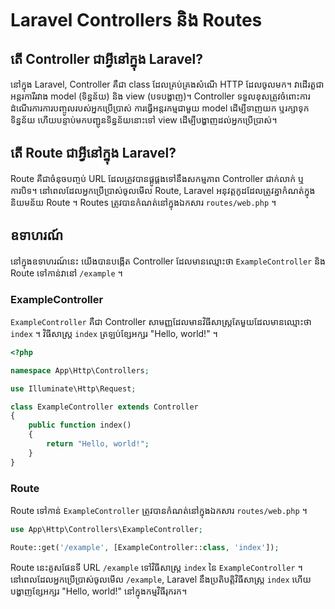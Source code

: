 # Laravel Controllers និង Routes

## តើ Controller ជាអ្វីនៅក្នុង Laravel?

នៅក្នុង Laravel, Controller គឺជា class ដែលគ្រប់គ្រងសំណើ HTTP ដែលចូលមក។ វាដើរតួជាអន្តរការីរវាង 
model (ទិន្នន័យ) និង view (បទបង្ហាញ)។ Controller ទទួលខុសត្រូវចំពោះការដំណើរការការបញ្ចូលរបស់អ្នកប្រើប្រាស់ ការធ្វើអន្តរកម្មជាមួយ model ដើម្បីទាញយក 
ឬរក្សាទុកទិន្នន័យ ហើយបន្ទាប់មកបញ្ជូនទិន្នន័យនោះទៅ view ដើម្បីបង្ហាញដល់អ្នកប្រើប្រាស់។

## តើ Route ជាអ្វីនៅក្នុង Laravel?

Route គឺជាចំនុចបញ្ចប់ URL ដែលត្រូវបានផ្គូផ្គងទៅនឹងសកម្មភាព Controller ជាក់លាក់ ឬការបិទ។ 
នៅពេលដែលអ្នកប្រើប្រាស់ចូលមើល Route, Laravel អនុវត្តកូដដែលត្រូវគ្នាកំណត់ក្នុងនិយមន័យ Route ។ 
Routes ត្រូវបានកំណត់នៅក្នុងឯកសារ `routes/web.php` ។

## ឧទាហរណ៍

នៅក្នុងឧទាហរណ៍នេះ យើងបានបង្កើត Controller ដែលមានឈ្មោះថា `ExampleController` និង Route ទៅកាន់វានៅ `/example` ។

### ExampleController

`ExampleController` គឺជា Controller សាមញ្ញដែលមានវិធីសាស្ត្រតែមួយដែលមានឈ្មោះថា `index` ។ 
វិធីសាស្ត្រ `index` ត្រឡប់ខ្សែអក្សរ "Hello, world!" ។

```php
<?php

namespace App\Http\Controllers;

use Illuminate\Http\Request;

class ExampleController extends Controller
{
    public function index()
    {
        return "Hello, world!";
    }
}
```

### Route

Route ទៅកាន់ `ExampleController` ត្រូវបានកំណត់នៅក្នុងឯកសារ `routes/web.php` ។

```php
use App\Http\Controllers\ExampleController;

Route::get('/example', [ExampleController::class, 'index']);
```

Route នេះគូសផែនទី URL `/example` ទៅវិធីសាស្ត្រ `index` នៃ `ExampleController` ។ 
នៅពេលដែលអ្នកប្រើប្រាស់ចូលមើល `/example`, Laravel នឹងប្រតិបត្តិវិធីសាស្ត្រ `index` 
ហើយបង្ហាញខ្សែអក្សរ "Hello, world!" នៅក្នុងកម្មវិធីរុករក។
